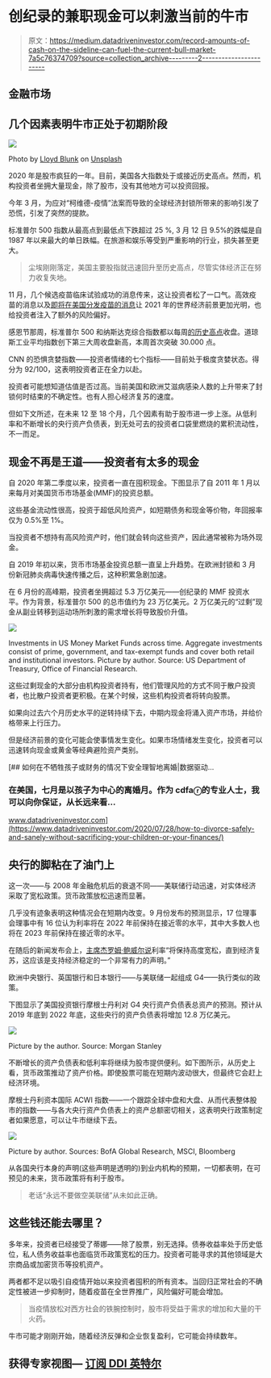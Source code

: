 # 创纪录的兼职现金可以刺激当前的牛市

> 原文：<https://medium.datadriveninvestor.com/record-amounts-of-cash-on-the-sideline-can-fuel-the-current-bull-market-7a5c76374709?source=collection_archive---------2----------------------->

## 金融市场

## 几个因素表明牛市正处于初期阶段

![](img/9f53e832d7fa294211f7cf681f71353c.png)

Photo by [Lloyd Blunk](https://unsplash.com/@blunkorama?utm_source=medium&utm_medium=referral) on [Unsplash](https://unsplash.com?utm_source=medium&utm_medium=referral)

2020 年是股市疯狂的一年。目前，美国各大指数处于或接近历史高点。然而，机构投资者坐拥大量现金，除了股市，没有其他地方可以投资回报。

今年 3 月，为应对“柯维德-疫情”法案而导致的全球经济封锁所带来的影响引发了恐慌，引发了突然的提款。

标准普尔 500 指数从最高点到最低点下跌超过 25 %, 3 月 12 日 9.5%的跌幅是自 1987 年以来最大的单日跌幅。在旅游和娱乐等受到严重影响的行业，损失甚至更大。

> 尘埃刚刚落定，美国主要股指就迅速回升至历史高点，尽管实体经济正在努力收复失地。

11 月，几个候选疫苗临床试验成功的消息传来，这让投资者松了一口气。高效疫苗的消息以及[即将在美国分发疫苗的消息](https://www.economist.com/united-states/2020/11/28/america-will-be-the-first-country-to-roll-out-a-covid-19-vaccine)让 2021 年的世界经济前景更加光明，也给投资者注入了额外的风险偏好。

感恩节那周，标准普尔 500 和纳斯达克综合指数都以每周[的历史高点](https://www.wsj.com/articles/global-stock-markets-dow-update-11-27-2020-11606473515)收盘。道琼斯工业平均指数创下第三大周收盘新高，本周首次突破 30.000 点。

CNN 的恐惧贪婪指数——投资者情绪的七个指标——目前处于极度贪婪状态。得分为 92/100，这表明投资者正在全力以赴。

投资者可能想知道估值是否过高。当前美国和欧洲艾滋病感染人数的上升带来了封锁何时结束的不确定性。也有人担心经济复苏的速度。

但如下文所述，在未来 12 至 18 个月，几个因素有助于股市进一步上涨。从低利率和不断增长的央行资产负债表，到无处可去的投资者口袋里燃烧的累积流动性，不一而足。

## 现金不再是王道——投资者有太多的现金

自 2020 年第二季度以来，投资者一直在囤积现金。下图显示了自 2011 年 1 月以来每月对美国货币市场基金(MMF)的投资总额。

这些基金流动性很高，投资于超低风险资产，如短期债务和现金等价物，年回报率仅为 0.5%至 1%。

当投资者不想持有高风险资产时，他们就会转向这些资产，因此通常被称为场外现金。

自 2019 年初以来，货币市场基金投资总额一直呈上升趋势。在欧洲封锁和 3 月份新冠肺炎病毒快速传播之后，这种积累急剧加速。

在 6 月份的高峰期，投资者坐拥超过 5.3 万亿美元——创纪录的 MMF 投资水平。作为背景，标准普尔 500 的总市值约为 23 万亿美元。2 万亿美元的“过剩”现金从副业转移到运动场所刺激的需求增长将导致股价升值。

![](img/64d4c6fe09af86cc56238c52f924fce5.png)

Investments in US Money Market Funds across time. Aggregate investments consist of prime, government, and tax-exempt funds and cover both retail and institutional investors. Picture by author. Source: US Department of Treasury, Office of Financial Research.

这些过剩现金的大部分由机构投资者持有，他们管理风险的方式不同于散户投资者，也比散户投资者更积极。在某个时候，这些机构投资者将转向股票。

如果向过去六个月历史水平的逆转持续下去，中期内现金将涌入资产市场，并给价格带来上行压力。

但是经济前景的变化可能会使事情发生变化。如果市场情绪发生变化，投资者可以迅速转向现金或黄金等经典避险资产类别。

[](https://www.datadriveninvestor.com/2020/07/28/how-to-divorce-safely-and-sanely-without-sacrificing-your-children-or-your-finances/) [## 如何在不牺牲孩子或财务的情况下安全理智地离婚|数据驱动…

### 在美国，七月是以孩子为中心的离婚月。作为 cdfaⓡ的专业人士，我可以向你保证，从长远来看…

www.datadriveninvestor.com](https://www.datadriveninvestor.com/2020/07/28/how-to-divorce-safely-and-sanely-without-sacrificing-your-children-or-your-finances/) 

## 央行的脚粘在了油门上

这一次——与 2008 年金融危机后的衰退不同——美联储行动迅速，对实体经济采取了宽松政策。货币政策放松迅速而显著。

几乎没有迹象表明这种情况会在短期内改变。9 月份发布的预测显示，17 位理事会理事中有 16 位认为利率将在 2022 年前保持在接近零的水平，其中大多数人也将在 2023 年前保持在接近零的水平。

在随后的新闻发布会上，[主席杰罗姆·鲍威尔说](https://www.federalreserve.gov/mediacenter/files/FOMCpresconf20200916.pdf)利率“将保持高度宽松，直到经济复苏，这应该是支持经济稳定的一个非常有力的声明。”

欧洲中央银行、英国银行和日本银行——与美联储一起组成 G4——执行类似的政策。

下图显示了美国投资银行摩根士丹利对 G4 央行资产负债表总资产的预测。预计从 2019 年底到 2022 年底，这些央行的资产负债表将增加 12.8 万亿美元。

![](img/0e1b2a9dad6216465a28aedd58641063.png)

Picture by the author. Source: Morgan Stanley

不断增长的资产负债表和低利率将继续为股市提供便利。如下图所示，从历史上看，货币政策推动了资产价格。即使股票可能在短期内波动很大，但最终它会赶上经济环境。

摩根士丹利资本国际 ACWI 指数——一个跟踪全球中盘和大盘、从而代表整体股市的指数——与各大央行资产负债表上的资产总额密切相关，这表明央行政策制定者如果愿意，可以让牛市继续下去。

![](img/d3940e49bccfc5f0a9398157a5acb4a0.png)

Picture by author. Sources: BofA Global Research, MSCI, Bloomberg

从各国央行本身的声明(这些声明是透明的)到业内机构的预期，一切都表明，在可预见的未来，货币政策将有利于股市。

> 老话“永远不要做空美联储”从未如此正确。

## 这些钱还能去哪里？

多年来，投资者已经接受了蒂娜——除了股票，别无选择。债券收益率处于历史低位，私人债务收益率也面临货币政策宽松的压力。投资者可能寻求的其他领域是大宗商品或加密货币等投机资产。

两者都不足以吸引自疫情开始以来投资者囤积的所有资本。当回归正常社会的不确定性被进一步抑制时，随着疫苗在全世界推广，风险偏好可能会增加。

> 当疫情放松对西方社会的铁腕控制时，股市将受益于需求的增加和大量的干火药。

牛市可能才刚刚开始，随着经济反弹和企业恢复盈利，它可能会持续数年。

## 获得专家视图— [订阅 DDI 英特尔](https://datadriveninvestor.com/ddi-intel)